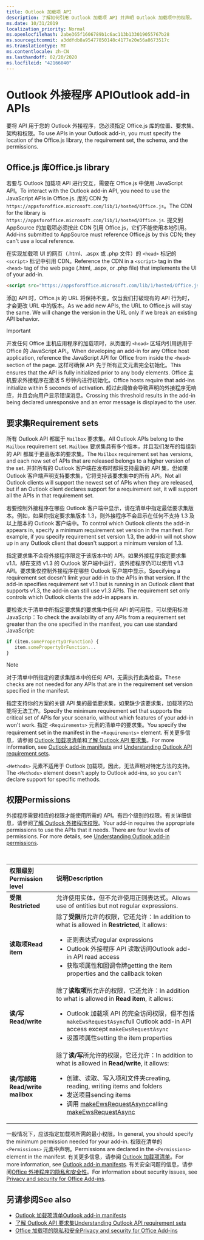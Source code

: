 ```yaml
---
title: Outlook 加载项 API
description: 了解如何引用 Outlook 加载项 API 并声明 Outlook 加载项中的权限。
ms.date: 10/31/2019
localization_priority: Normal
ms.openlocfilehash: 2abe365f1606789b1c6ac113b133019055767b28
ms.sourcegitcommit: a3ddfdb8a95477850148c4177e20e56a8673517c
ms.translationtype: MT
ms.contentlocale: zh-CN
ms.lasthandoff: 02/20/2020
ms.locfileid: "42166040"
---
```

# <a name="outlook-add-in-apis"></a><span data-ttu-id="bb3cd-103">Outlook 外接程序 API</span><span class="sxs-lookup"><span data-stu-id="bb3cd-103">Outlook add-in APIs</span></span>

<span data-ttu-id="bb3cd-104">要将 API 用于您的 Outlook 外接程序，您必须指定 Office.js 库的位置、要求集、架构和权限。</span><span class="sxs-lookup"><span data-stu-id="bb3cd-104">To use APIs in your Outlook add-in, you must specify the location of the Office.js library, the requirement set, the schema, and the permissions.</span></span>

## <a name="officejs-library"></a><span data-ttu-id="bb3cd-105">Office.js 库</span><span class="sxs-lookup"><span data-stu-id="bb3cd-105">Office.js library</span></span>

<span data-ttu-id="bb3cd-106">若要与 Outlook 加载项 API 进行交互，需要在 Office.js 中使用 JavaScript API。</span><span class="sxs-lookup"><span data-stu-id="bb3cd-106">To interact with the Outlook add-in API, you need to use the JavaScript APIs in Office.js.</span></span> <span data-ttu-id="bb3cd-107">库的 CDN 为 `https://appsforoffice.microsoft.com/lib/1/hosted/Office.js`。</span><span class="sxs-lookup"><span data-stu-id="bb3cd-107">The CDN for the library is `https://appsforoffice.microsoft.com/lib/1/hosted/Office.js`.</span></span> <span data-ttu-id="bb3cd-108">提交到 AppSource 的加载项必须按此 CDN 引用 Office.js，它们不能使用本地引用。</span><span class="sxs-lookup"><span data-stu-id="bb3cd-108">Add-ins submitted to AppSource must reference Office.js by this CDN; they can't use a local reference.</span></span>

<span data-ttu-id="bb3cd-109">在实现加载项 UI 的网页（.html、.aspx 或 .php 文件）的 `<head>` 标记的 `<script>` 标记中引用 CDN。</span><span class="sxs-lookup"><span data-stu-id="bb3cd-109">Reference the CDN in a `<script>` tag in the `<head>` tag of the web page (.html, .aspx, or .php file) that implements the UI of your add-in.</span></span>

```HTML
<script src="https://appsforoffice.microsoft.com/lib/1/hosted/Office.js" type="text/javascript"></script>
```
<span data-ttu-id="bb3cd-p102">添加 API 时，Office.js 的 URL 将保持不变。仅当我们打破现有的 API 行为时，才会更改 URL 中的版本。</span><span class="sxs-lookup"><span data-stu-id="bb3cd-p102">As we add new APIs, the URL to Office.js will stay the same. We will change the version in the URL only if we break an existing API behavior.</span></span>

> [!IMPORTANT]
> <span data-ttu-id="bb3cd-112">开发任何 Office 主机应用程序的加载项时，从页面的 `<head>` 区域内引用适用于 Office 的 JavaScript API。</span><span class="sxs-lookup"><span data-stu-id="bb3cd-112">When developing an add-in for any Office host application, reference the JavaScript API for Office from inside the `<head>` section of the page.</span></span> <span data-ttu-id="bb3cd-113">这样可确保 API 先于所有正文元素完全初始化。</span><span class="sxs-lookup"><span data-stu-id="bb3cd-113">This ensures that the API is fully initialized prior to any body elements.</span></span> <span data-ttu-id="bb3cd-114">Office 主机要求外接程序在激活 5 秒钟内进行初始化。</span><span class="sxs-lookup"><span data-stu-id="bb3cd-114">Office hosts require that add-ins initialize within 5 seconds of activation.</span></span> <span data-ttu-id="bb3cd-115">超过此阈值会导致声明的外接程序无响应，并且会向用户显示错误消息。</span><span class="sxs-lookup"><span data-stu-id="bb3cd-115">Crossing this threshold results in the add-in being declared unresponsive and an error message is displayed to the user.</span></span>

## <a name="requirement-sets"></a><span data-ttu-id="bb3cd-116">要求集</span><span class="sxs-lookup"><span data-stu-id="bb3cd-116">Requirement sets</span></span>

<span data-ttu-id="bb3cd-117">所有 Outlook API 都属于 `Mailbox` 要求集。</span><span class="sxs-lookup"><span data-stu-id="bb3cd-117">All Outlook APIs belong to the `Mailbox` requirement set.</span></span> <span data-ttu-id="bb3cd-118">`Mailbox` 要求集具有多个版本，并且我们发布的每组新的 API 都属于更高版本的要求集。</span><span class="sxs-lookup"><span data-stu-id="bb3cd-118">The `Mailbox` requirement set has versions, and each new set of APIs that are released belongs to a higher version of the set.</span></span> <span data-ttu-id="bb3cd-119">并非所有的 Outlook 客户端在发布时都将支持最新的 API 集，但如果 Outlook 客户端声明支持要求集，它将支持该要求集中的所有 API。</span><span class="sxs-lookup"><span data-stu-id="bb3cd-119">Not all Outlook clients will support the newest set of APIs when they are released, but if an Outlook client declares support for a requirement set, it will support all the APIs in that requirement set.</span></span>

<span data-ttu-id="bb3cd-p105">若要控制外接程序在哪些 Outlook 客户端中显示，请在清单中指定最低要求集版本。例如，如果你指定要求集版本 1.3，则外接程序不会显示在任何不支持 1.3 及以上版本的 Outlook 客户端中。</span><span class="sxs-lookup"><span data-stu-id="bb3cd-p105">To control which Outlook clients the add-in appears in, specify a minimum requirement set version in the manifest. For example, if you specify requirement set version 1.3, the add-in will not show up in any Outlook client that doesn't support a minimum version of 1.3.</span></span>

<span data-ttu-id="bb3cd-p106">指定要求集不会将外接程序限定于该版本中的 API。如果外接程序指定要求集 v1.1，却在支持 v1.3 的 Outlook 客户端中运行，该外接程序仍可以使用 v1.3 API。要求集仅控制外接程序在哪些 Outlook 客户端中显示。</span><span class="sxs-lookup"><span data-stu-id="bb3cd-p106">Specifying a requirement set doesn't limit your add-in to the APIs in that version. If the add-in specifies requirement set v1.1 but is running in an Outlook client that supports v1.3, the add-in can still use v1.3 APIs. The requirement set only controls which Outlook clients the add-in appears in.</span></span>

<span data-ttu-id="bb3cd-125">要检查大于清单中所指定要求集的要求集中任何 API 的可用性，可以使用标准 JavaScrip：</span><span class="sxs-lookup"><span data-stu-id="bb3cd-125">To check the availability of any APIs from a requirement set greater than the one specified in the manifest, you can use standard JavaScript:</span></span>

```js
if (item.somePropertyOrFunction) {
   item.somePropertyOrFunction...  
}
```

> [!NOTE]
> <span data-ttu-id="bb3cd-126">对于清单中所指定的要求集版本中的任何 API，无需执行此类检查。</span><span class="sxs-lookup"><span data-stu-id="bb3cd-126">These checks are not needed for any APIs that are in the requirement set version specified in the manifest.</span></span>

<span data-ttu-id="bb3cd-127">指定支持你的方案的关键 API 集的最低要求集，如果缺少该要求集，加载项的功能将无法工作。</span><span class="sxs-lookup"><span data-stu-id="bb3cd-127">Specify the minimum requirement set that supports the critical set of APIs for your scenario, without which features of your add-in won't work.</span></span> <span data-ttu-id="bb3cd-128">指定 `<Requirements>` 元素的清单中的要求集。</span><span class="sxs-lookup"><span data-stu-id="bb3cd-128">You specify the requirement set in the manifest in the `<Requirements>` element.</span></span> <span data-ttu-id="bb3cd-129">有关更多信息，请参阅 [Outlook 加载项清单](manifests.md)和[了解 Outlook API 要求集](../reference/requirement-sets/outlook-api-requirement-sets.md)。</span><span class="sxs-lookup"><span data-stu-id="bb3cd-129">For more information, see [Outlook add-in manifests](manifests.md) and [Understanding Outlook API requirement sets](../reference/requirement-sets/outlook-api-requirement-sets.md).</span></span>

<span data-ttu-id="bb3cd-130">`<Methods>` 元素不适用于 Outlook 加载项，因此，无法声明对特定方法的支持。</span><span class="sxs-lookup"><span data-stu-id="bb3cd-130">The `<Methods>` element doesn't apply to Outlook add-ins, so you can't declare support for specific methods.</span></span>

## <a name="permissions"></a><span data-ttu-id="bb3cd-131">权限</span><span class="sxs-lookup"><span data-stu-id="bb3cd-131">Permissions</span></span>

<span data-ttu-id="bb3cd-p108">外接程序需要相应的权限才能使用所需的 API。有四个级别的权限。有关详细信息，请参阅[了解 Outlook 外接程序权限](understanding-outlook-add-in-permissions.md)。</span><span class="sxs-lookup"><span data-stu-id="bb3cd-p108">Your add-in requires the appropriate permissions to use the APIs that it needs. There are four levels of permissions. For more details, see [Understanding Outlook add-in permissions](understanding-outlook-add-in-permissions.md).</span></span>

<br/>

|<span data-ttu-id="bb3cd-135">权限级别</span><span class="sxs-lookup"><span data-stu-id="bb3cd-135">Permission level</span></span>|<span data-ttu-id="bb3cd-136">说明</span><span class="sxs-lookup"><span data-stu-id="bb3cd-136">Description</span></span>|
|:-----|:-----|
| <span data-ttu-id="bb3cd-137">**受限**</span><span class="sxs-lookup"><span data-stu-id="bb3cd-137">**Restricted**</span></span> | <span data-ttu-id="bb3cd-138">允许使用实体，但不允许使用正则表达式。</span><span class="sxs-lookup"><span data-stu-id="bb3cd-138">Allows use of entities but not regular expressions.</span></span> |
| <span data-ttu-id="bb3cd-139">**读取项**</span><span class="sxs-lookup"><span data-stu-id="bb3cd-139">**Read item**</span></span> | <span data-ttu-id="bb3cd-140">除了**受限**所允许的权限，它还允许：</span><span class="sxs-lookup"><span data-stu-id="bb3cd-140">In addition to what is allowed in **Restricted**, it allows:</span></span><ul><li><span data-ttu-id="bb3cd-141">正则表达式</span><span class="sxs-lookup"><span data-stu-id="bb3cd-141">regular expressions</span></span></li><li><span data-ttu-id="bb3cd-142">Outlook 外接程序 API 读取访问</span><span class="sxs-lookup"><span data-stu-id="bb3cd-142">Outlook add-in API read access</span></span></li><li><span data-ttu-id="bb3cd-143">获取项属性和回调令牌</span><span class="sxs-lookup"><span data-stu-id="bb3cd-143">getting the item properties and the callback token</span></span></li></ul> |
| <span data-ttu-id="bb3cd-144">**读/写**</span><span class="sxs-lookup"><span data-stu-id="bb3cd-144">**Read/write**</span></span> | <span data-ttu-id="bb3cd-145">除了**读取项**所允许的权限，它还允许：</span><span class="sxs-lookup"><span data-stu-id="bb3cd-145">In addition to what is allowed in **Read item**, it allows:</span></span><ul><li><span data-ttu-id="bb3cd-146">Outlook 加载项 API 的完全访问权限，但不包括 `makeEwsRequestAsync`</span><span class="sxs-lookup"><span data-stu-id="bb3cd-146">full Outlook add-in API access except `makeEwsRequestAsync`</span></span></li><li><span data-ttu-id="bb3cd-147">设置项属性</span><span class="sxs-lookup"><span data-stu-id="bb3cd-147">setting the item properties</span></span></li></ul> |
| <span data-ttu-id="bb3cd-148">**读/写邮箱**</span><span class="sxs-lookup"><span data-stu-id="bb3cd-148">**Read/write mailbox**</span></span> | <span data-ttu-id="bb3cd-149">除了**读/写**所允许的权限，它还允许：</span><span class="sxs-lookup"><span data-stu-id="bb3cd-149">In addition to what is allowed in **Read/write**, it allows:</span></span><ul><li><span data-ttu-id="bb3cd-150">创建、读取、写入项和文件夹</span><span class="sxs-lookup"><span data-stu-id="bb3cd-150">creating, reading, writing items and folders</span></span></li><li><span data-ttu-id="bb3cd-151">发送项目</span><span class="sxs-lookup"><span data-stu-id="bb3cd-151">sending items</span></span></li><li><span data-ttu-id="bb3cd-152">调用 [makeEwsRequestAsync](../reference/objectmodel/preview-requirement-set/office.context.mailbox.md#methods)</span><span class="sxs-lookup"><span data-stu-id="bb3cd-152">calling [makeEwsRequestAsync](../reference/objectmodel/preview-requirement-set/office.context.mailbox.md#methods)</span></span></li></ul> |

<span data-ttu-id="bb3cd-153">一般情况下，应该指定加载项所需的最小权限。</span><span class="sxs-lookup"><span data-stu-id="bb3cd-153">In general, you should specify the minimum permission needed for your add-in.</span></span> <span data-ttu-id="bb3cd-154">权限在清单的 `<Permissions>` 元素中声明。</span><span class="sxs-lookup"><span data-stu-id="bb3cd-154">Permissions are declared in the `<Permissions>` element in the manifest.</span></span> <span data-ttu-id="bb3cd-155">有关更多信息，请参阅 [Outlook 加载项清单](manifests.md)。</span><span class="sxs-lookup"><span data-stu-id="bb3cd-155">For more information, see [Outlook add-in manifests](manifests.md).</span></span> <span data-ttu-id="bb3cd-156">有关安全问题的信息，请参阅[Office 外接程序的隐私和安全性](../concepts/privacy-and-security.md)。</span><span class="sxs-lookup"><span data-stu-id="bb3cd-156">For information about security issues, see [Privacy and security for Office Add-ins](../concepts/privacy-and-security.md).</span></span>


## <a name="see-also"></a><span data-ttu-id="bb3cd-157">另请参阅</span><span class="sxs-lookup"><span data-stu-id="bb3cd-157">See also</span></span>

- [<span data-ttu-id="bb3cd-158">Outlook 加载项清单</span><span class="sxs-lookup"><span data-stu-id="bb3cd-158">Outlook add-in manifests</span></span>](manifests.md)
- [<span data-ttu-id="bb3cd-159">了解 Outlook API 要求集</span><span class="sxs-lookup"><span data-stu-id="bb3cd-159">Understanding Outlook API requirement sets</span></span>](../reference/requirement-sets/outlook-api-requirement-sets.md)
- [<span data-ttu-id="bb3cd-160">Office 加载项的隐私和安全</span><span class="sxs-lookup"><span data-stu-id="bb3cd-160">Privacy and security for Office Add-ins</span></span>](../concepts/privacy-and-security.md)

